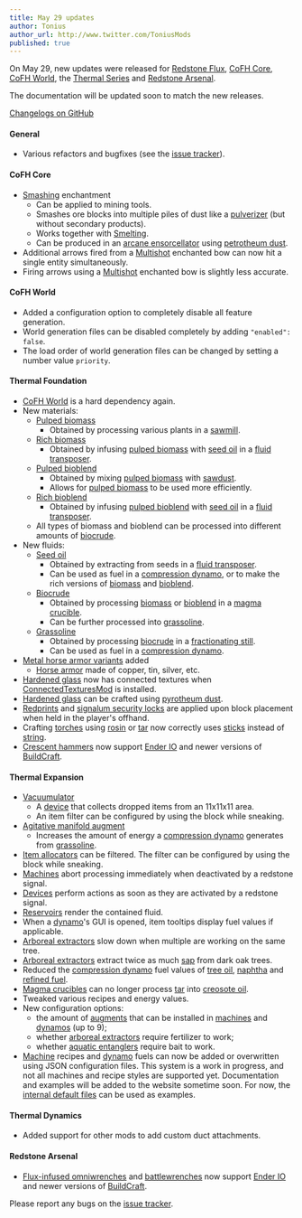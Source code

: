 ```yaml
---
title: May 29 updates
author: Tonius
author_url: http://www.twitter.com/ToniusMods
published: true
---
```


On May 29, new updates were released for [Redstone Flux](/docs/redstone-flux/),
[CoFH Core](/docs/cofh-core-4/), [CoFH World](/docs/cofh-world/), the [Thermal
Series](/docs/#thermal-series) and [Redstone Arsenal](/docs/redstone-arsenal/).

The documentation will be updated soon to match the new releases.

[Changelogs on GitHub](https://github.com/CoFH/Version)

#### General
* Various refactors and bugfixes (see the [issue
  tracker](https://github.com/CoFH/Feedback/issues?q=is%3Aissue+is%3Aclosed+label%3Afixed+sort%3Aupdated-desc)).

#### CoFH Core
* [Smashing](/docs/cofh-core-4/smashing/) enchantment
  * Can be applied to mining tools.
  * Smashes ore blocks into multiple piles of dust like a
    [pulverizer](/docs/thermal-expansion/pulverizer/) (but without secondary
    products).
  * Works together with [Smelting](/docs/cofh-core-4/smelting/).
  * Can be produced in an [arcane
    ensorcellator](/docs/thermal-expansion/arcane-ensorcellator/) using
    [petrotheum dust](/docs/thermal-foundation-2/petrotheum-dust/).
* Additional arrows fired from a [Multishot](/docs/cofh-core-4/multishot/)
  enchanted bow can now hit a single entity simultaneously.
* Firing arrows using a [Multishot](/docs/cofh-core-4/multishot/) enchanted bow is
  slightly less accurate.

#### CoFH World
* Added a configuration option to completely disable all feature generation.
* World generation files can be disabled completely by adding `"enabled":
  false`.
* The load order of world generation files can be changed by setting a number
  value `priority`.

#### Thermal Foundation
* [CoFH World](/docs/cofh-world/) is a hard dependency again.
* New materials:
  * [Pulped biomass](/docs/thermal-foundation-2/pulped-biomass/)
    * Obtained by processing various plants in a
      [sawmill](/docs/thermal-expansion/sawmill/).
  * [Rich biomass](/docs/thermal-foundation-2/rich-biomass/)
    * Obtained by infusing [pulped
      biomass](/docs/thermal-foundation-2/pulped-biomass/) with [seed
      oil](/docs/thermal-foundation-2/seed-oil/) in a [fluid
      transposer](/docs/thermal-expansion/fluid-transposer/).
  * [Pulped bioblend](/docs/thermal-foundation-2/pulped-bioblend/)
    * Obtained by mixing [pulped
      biomass](/docs/thermal-foundation-2/pulped-biomass/) with
      [sawdust](/docs/thermal-foundation-2/sawdust/).
    * Allows for [pulped biomass](/docs/thermal-foundation-2/pulped-biomass/) to
      be used more efficiently.
  * [Rich bioblend](/docs/thermal-foundation-2/rich-bioblend/)
    * Obtained by infusing [pulped
      bioblend](/docs/thermal-foundation-2/pulped-bioblend/) with [seed
      oil](/docs/thermal-foundation-2/seed-oil/) in a [fluid
      transposer](/docs/thermal-expansion/fluid-transposer/).
  * All types of biomass and bioblend can be processed into different amounts of
    [biocrude](/docs/thermal-foudation/biocrude/).
* New fluids:
  * [Seed oil](/docs/thermal-foundation-2/seed-oil/)
    * Obtained by extracting from seeds in a [fluid
      transposer](/docs/thermal-expansion/fluid-transposer/).
    * Can be used as fuel in a [compression
      dynamo](/docs/thermal-expansion/compression-dynamo/), or to make the rich
      versions of [biomass](/docs/thermal-foundation-2/pulped-biomass/) and
      [bioblend](/docs/thermal-foundation-2/pulped-bioblend/).
  * [Biocrude](/docs/thermal-foundation-2/biocrude/)
    * Obtained by processing [biomass](/docs/thermal-foundation-2/pulped-biomass/)
      or [bioblend](/docs/thermal-foundation-2/pulped-bioblend/) in a [magma
      crucible](/docs/thermal-expansion/magma-crucible/).
    * Can be further processed into
      [grassoline](/docs/thermal-foundation-2/grassoline/).
  * [Grassoline](/docs/thermal-foundation-2/grassoline/)
    * Obtained by processing [biocrude](/docs/thermal-foundation-2/biocrude/) in a
      [fractionating still](/docs/thermal-expansion/fractionating-still/).
    * Can be used as fuel in a [compression
      dynamo](/docs/thermal-expansion/compression-dynamo/).
* [Metal horse armor variants](/docs/thermal-foundation-2/horse-armor/) added
  * [Horse armor](https://minecraft.gamepedia.com/Horse_Armor) made of copper,
    tin, silver, etc.
* [Hardened glass](/docs/thermal-foundation-2/hardened-glass/) now has connected
  textures when
  [ConnectedTexturesMod](https://minecraft.curseforge.com/projects/ctm) is
  installed.
* [Hardened glass](/docs/thermal-foundation-2/hardened-glass/) can be crafted
  using [pyrotheum dust](/docs/thermal-foundation-2/pyrotheum-dust/).
* [Redprints](/docs/thermal-foundation-2/redprint/) and [signalum security
  locks](/docs/thermal-foundation-2/signalum-security-lock/) are applied upon
  block placement when held in the player's offhand.
* Crafting [torches](https://minecraft.gamepedia.com/Torch) using
  [rosin](/docs/thermal-foundation-2/rosin/) or
  [tar](/docs/thermal-foundation-2/tar/) now correctly uses
  [sticks](https://minecraft.gamepedia.com/Stick) instead of
  [string](https://minecraft.gamepedia.com/String).
* [Crescent hammers](/docs/thermal-foundation-2/crescent-hammer/) now support
  [Ender IO](http://enderio.com/) and newer versions of
  [BuildCraft](https://www.mod-buildcraft.com/).

#### Thermal Expansion
* [Vacuumulator](/docs/thermal-expansion/vacuumulator/)
  * A [device](/docs/thermal-expansion/devices/) that collects dropped items
    from an 11x11x11 area.
  * An item filter can be configured by using the block while sneaking.
* [Agitative manifold
  augment](/docs/thermal-expansion/augment-agitative-manifold/)
  * Increases the amount of energy a [compression
    dynamo](/docs/thermal-expansion/compression-dynamo/) generates from
    [grassoline](/docs/thermal-foundation-2/grassoline/).
* [Item allocators](/docs/thermal-expansion/item-allocator/) can be filtered.
  The filter can be configured by using the block while sneaking.
* [Machines](/docs/thermal-expansion/machines/) abort processing immediately
  when deactivated by a redstone signal.
* [Devices](/docs/thermal-expansion/devices/) perform actions as soon as they
  are activated by a redstone signal.
* [Reservoirs](/docs/thermal-expansion/reservoir/) render the contained fluid.
* When a [dynamo](/docs/thermal-expansion/dynamos/)'s GUI is opened, item
  tooltips display fuel values if applicable.
* [Arboreal extractors](/docs/thermal-expansion/arboreal-extractor/) slow down
  when multiple are working on the same tree.
* [Arboreal extractors](/docs/thermal-expansion/arboreal-extractor/) extract
  twice as much [sap](/docs/thermal-foundation-2/sap/) from dark oak trees.
* Reduced the [compression dynamo](/docs/thermal-expansion/compression-dynamo/)
  fuel values of [tree oil](/docs/thermal-foundation-2/tree-oil/),
  [naphtha](/docs/thermal-foundation-2/naphtha/) and [refined
  fuel](/docs/thermal-foundation-2/refined-fuel/).
* [Magma crucibles](/docs/thermal-expansion/magma-crucible/) can no longer
  process [tar](/docs/thermal-foundation-2/tar/) into [creosote
  oil](/docs/thermal-foundation-2/creosote-oil/).
* Tweaked various recipes and energy values.
* New configuration options:
  * the amount of [augments](/docs/thermal-expansion/augments/) that can be
    installed in [machines](/docs/thermal-expansion/machines/) and
    [dynamos](/docs/thermal-expansion/dynamos/) (up to 9);
  * whether [arboreal extractors](/docs/thermal-expansion/arboreal-extractor/)
    require fertilizer to work;
  * whether [aquatic entanglers](/docs/thermal-expansion/aquatic-entangler/)
    require bait to work.
* [Machine](/docs/thermal-expansion/machines/) recipes and
  [dynamo](/docs/thermal-expansion/dynamos/) fuels can now be added or
  overwritten using JSON configuration files. This system is a work in progress,
  and not all machines and recipe styles are supported yet. Documentation and
  examples will be added to the website sometime soon. For now, the [internal
  default
  files](https://github.com/CoFH/ThermalExpansion/tree/1.12/src/main/resources/assets/thermalexpansion/content)
  can be used as examples.

#### Thermal Dynamics
* Added support for other mods to add custom duct attachments.

#### Redstone Arsenal
* [Flux-infused omniwrenches](/docs/redstone-arsenal/flux-infused-omniwrench/)
  and [battlewrenches](/docs/redstone-arsenal/flux-infused-battlewrench/) now
  support [Ender IO](http://enderio.com/) and newer versions of
  [BuildCraft](https://www.mod-buildcraft.com/).

Please report any bugs on the [issue
tracker](http://www.github.com/CoFH/Feedback).
